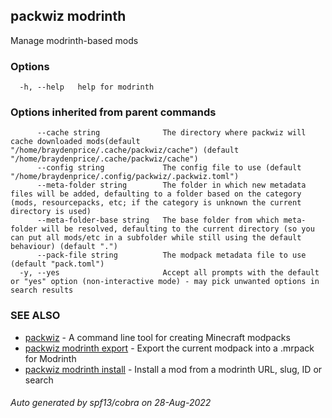 ## packwiz modrinth

Manage modrinth-based mods

### Options

```
  -h, --help   help for modrinth
```

### Options inherited from parent commands

```
      --cache string              The directory where packwiz will cache downloaded mods(default "/home/braydenprice/.cache/packwiz/cache") (default "/home/braydenprice/.cache/packwiz/cache")
      --config string             The config file to use (default "/home/braydenprice/.config/packwiz/.packwiz.toml")
      --meta-folder string        The folder in which new metadata files will be added, defaulting to a folder based on the category (mods, resourcepacks, etc; if the category is unknown the current directory is used)
      --meta-folder-base string   The base folder from which meta-folder will be resolved, defaulting to the current directory (so you can put all mods/etc in a subfolder while still using the default behaviour) (default ".")
      --pack-file string          The modpack metadata file to use (default "pack.toml")
  -y, --yes                       Accept all prompts with the default or "yes" option (non-interactive mode) - may pick unwanted options in search results
```

### SEE ALSO

* [packwiz](packwiz.md)	 - A command line tool for creating Minecraft modpacks
* [packwiz modrinth export](packwiz_modrinth_export.md)	 - Export the current modpack into a .mrpack for Modrinth
* [packwiz modrinth install](packwiz_modrinth_install.md)	 - Install a mod from a modrinth URL, slug, ID or search

###### Auto generated by spf13/cobra on 28-Aug-2022
